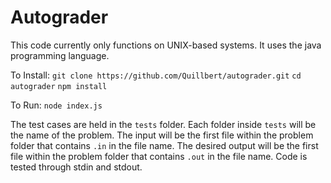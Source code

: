 # Autograder
This code currently only functions on UNIX-based systems.
It uses the java programming language.

To Install:
`git clone https://github.com/Quillbert/autograder.git`
`cd autograder`
`npm install`

To Run:
`node index.js`

The test cases are held in the `tests` folder. Each folder inside `tests` will be the name of the problem.
The input will be the first file within the problem folder that contains `.in` in the file name.
The desired output will be the first file within the problem folder that contains `.out` in the file name.
Code is tested through stdin and stdout.
